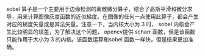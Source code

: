sobel 算子是一个主要用于边缘检测的离散微分算子，结合了高斯平滑和微分求导，用来计算图像灰度函数的近似梯度。在图像的任何一点使用此算子，都会产生对应的梯度矢量或是其法矢量。注意一下，当内核大小为 3 时， sobel 内核会产生比较明显的误差，为了解决这个问题， opencv提供 scharr 函数，但是该函数只能作用于大小为 3 的内核。该函数运算和sobel 函数一样快，但是结果更加准确。

